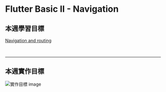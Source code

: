 # Flutter Basic II - Navigation

## 本週學習目標

[Navigation and routing](https://docs.flutter.dev/development/ui/navigation)

<br>

---

## 本週實作目標

![實作目標 image](https://i.imgur.com/FOqLupm.png)

<br>
